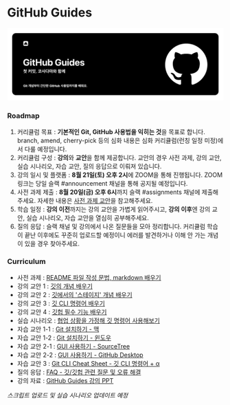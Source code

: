 # GitHub Guides
![banner](./contents/GitHubGuides.png)
### Roadmap
1. 커리큘럼 목표 : **기본적인 Git, GitHub 사용법을 익히는 것**을 목표로 합니다. branch, amend, cherry-pick 등의 심화 내용은 심화 커리큘럼(런칭 일정 미정)에서 다룰 예정입니다.
2. 커리큘럼 구성 : **강의**와 **교안**을 함께 제공합니다. 교안의 경우 사전 과제, 강의 교안, 실습 시나리오, 자습 교안, 질의 응답으로 이뤄져 있습니다.
3. 강의 일시 및 플랫폼 : **8월 21일(토) 오후 2시**에 ZOOM을 통해 진행됩니다. ZOOM 링크는 당일 슬랙 #announcement 채널을 통해 공지될 예정입니다.
4. 사전 과제 제출 : **8월 20일(금) 오후 6시**까지 슬랙 #assignments 채널에 제출해주세요. 자세한 내용은 [사전 과제 교안](https://cosadama.notion.site/b1f2d31abeae47e1ae3f49b28abfa897)을 참고해주세요.
5. 학습 일정 : **강의 이전**까지는 강의 교안을 가볍게 읽어주시고, **강의 이후**엔 강의 교안, 실습 시나리오, 자습 교안을 열심히 공부해주세요.
6. 질의 응답 : 슬랙 채널 및 강의에서 나온 질문들을 모아 정리합니다. 커리큘럼 학습이 끝난 이후에도 꾸준히 업로드할 예정이니 에러를 발견하거나 이해 안 가는 개념이 있을 경우 찾아주세요.

### Curriculum

- 사전 과제 : [README 파일 작성 문법, markdown 배우기](https://cosadama.notion.site/b1f2d31abeae47e1ae3f49b28abfa897)
- 강의 교안 1 : [깃의 개념 배우기](./git.md)
- 강의 교안 2 : [깃에서의 '스테이지' 개념 배우기](./stage-concept.md)
- 강의 교안 3 : [깃 CLI 명령어 배우기](./git-commands.md)
- 강의 교안 4 : [깃헙 필수 기능 배우기](./github-must-know-features.md)
- 실습 시나리오 : [협업 상황을 가정해 깃 명령어 사용해보기](./git-situations.md)
- 자습 교안 1-1 : [Git 설치하기 - 맥](./git-install-mac.md)
- 자습 교안 1-2 : [Git 설치하기 - 윈도우](./git-install-windows.md)
- 자습 교안 2-1 : [GUI 사용하기 - SourceTree](./gui-sourcetree.md)
- 자습 교안 2-2 : [GUI 사용하기 - GitHub Desktop](./gui-githubdesktop.md)
- 자습 교안 3 : [Git CLI Cheat Sheet - 깃 CLI 명령어 + α](https://cosadama.notion.site/Git-Cheat-Sheet-72faa5d1d29b45b88e7dc5eca830debc)
- 질의 응답 : [FAQ - 깃/깃헙 관련 질문 및 오류 해결](https://cosadama.notion.site/FAQ-Git-GitHub-90f9888bc76740c08d851d9b8eaae4b4)
- 강의 자료 : [GitHub Guides 강의 PPT](./GitHub_Guides_PPT.pdf)

*스크립트 업로드 및 실습 시나리오 업데이트 예정*